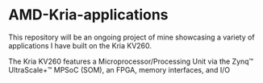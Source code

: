 # AMD-Kria-applications

This repository will be an ongoing project of mine showcasing a variety of applications I have built on the Kria KV260.

The Kria KV260 features a Microprocessor/Processing Unit via the Zynq™ UltraScale+™ MPSoC (SOM), an FPGA, memory interfaces, and I/O  
